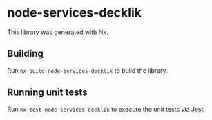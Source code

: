 # node-services-decklik

This library was generated with [Nx](https://nx.dev).

## Building

Run `nx build node-services-decklik` to build the library.

## Running unit tests

Run `nx test node-services-decklik` to execute the unit tests via [Jest](https://jestjs.io).
